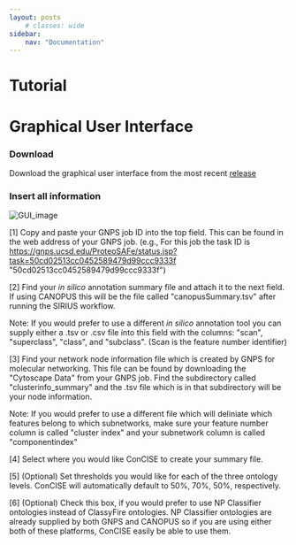 ```yaml
---
layout: posts
    # classes: wide
sidebar:
    nav: "Documentation"
---
```

# Tutorial

# Graphical User Interface
### Download
Download the graphical user interface from the most recent [release](https://github.com/Zquinlan/conCISE/releases)

### Insert all information
![GUI_image](/conCISE/assets/GuiImage.jpg)

[1] Copy and paste your GNPS job ID into the top field. This can be found in the web address of your GNPS job. (e.g., For this job the task ID is https://gnps.ucsd.edu/ProteoSAFe/status.jsp?task=50cd02513cc0452589479d99ccc9333f   "50cd02513cc0452589479d99ccc9333f")

[2] Find your *in silico* annotation summary file and attach it to the next field. If using CANOPUS this will be the file called "canopusSummary.tsv" after running the SIRIUS workflow. 

Note: If you would prefer to use a different *in silico* annotation tool you can supply either a .tsv or .csv file into this field with the columns: "scan", "superclass", "class", and "subclass". (Scan is the feature number identifier)

[3] Find your network node information file which is created by GNPS for molecular networking. This file can be found by downloading the "Cytoscape Data" from your GNPS job. Find the subdirectory called "clusterinfo_summary" and the .tsv file which is in that subdirectory will be your node information. 

Note: If you would prefer to use a different file which will deliniate which features belong to which subnetworks, make sure your feature number column is called "cluster index" and your subnetwork column is called "componentindex"

[4] Select where you would like ConCISE to create your summary file.

[5] (Optional) Set thresholds you would like for each of the three ontology levels. ConCISE will automatically default to 50%, 70%, 50%, respectively.

[6] (Optional) Check this box, if you would prefer to use NP Classifier ontologies instead of ClassyFire ontologies. NP Classifier ontologies are already supplied by both GNPS and CANOPUS so if you are using either both of these platforms, ConCISE easily be able to use them.
